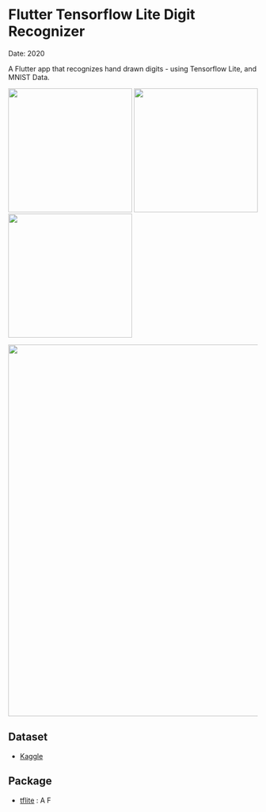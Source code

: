 # Flutter Tensorflow Lite Digit Recognizer

Date: 2020

A Flutter app that recognizes hand drawn digits - using Tensorflow Lite, and MNIST Data.

<img src="./readme/1.png" width="250"/> <img src="./readme/2.png" width="250"/> <img src="./readme/3.png" width="250"/> 

<img src="./readme/4.png" width="750"/>

<br>

## Dataset
* [Kaggle](https://www.kaggle.com/code/puzzleleaf/introduction-to-cnn-keras-0-997-top-6/notebook)

## Package
* [tflite](https://pub.dev/packages/tflite) : A F
